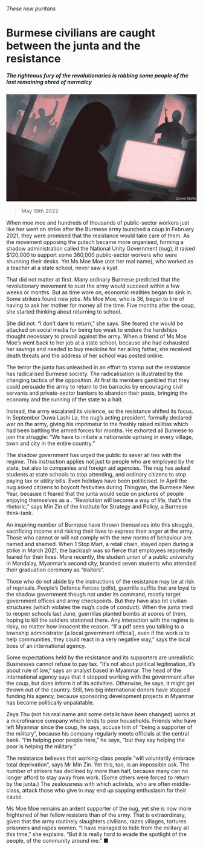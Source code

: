 ###### These new puritans

# Burmese civilians are caught between the junta and the resistance 

##### The righteous fury of the revolutionaries is robbing some people of the last remaining shred of normalcy 

![image](images/20220521_ASD001.jpg) 

> May 19th 2022 

When moe moe and hundreds of thousands of public-sector workers just like her went on strike after the Burmese army launched a coup in February 2021, they were promised that the resistance would take care of them. As the movement opposing the putsch became more organised, forming a shadow administration called the National Unity Government (nug), it raised $120,000 to support some 360,000 public-sector workers who were shunning their desks. Yet Ms Moe Moe (not her real name), who worked as a teacher at a state school, never saw a kyat. 

That did not matter at first. Many ordinary Burmese predicted that the revolutionary movement to oust the army would succeed within a few weeks or months. But as time wore on, economic realities began to sink in. Some strikers found new jobs. Ms Moe Moe, who is 36, began to tire of having to ask her mother for money all the time. Five months after the coup, she started thinking about returning to school. 

She did not. “I don’t dare to return,” she says. She feared she would be attacked on social media for being too weak to endure the hardships thought necessary to prevail against the army. When a friend of Ms Moe Moe’s went back to her job at a state school, because she had exhausted her savings and needed to buy medicine for her ailing father, she received death threats and the address of her school was posted online. 

The terror the junta has unleashed in an effort to stamp out the resistance has radicalised Burmese society. The radicalisation is illustrated by the changing tactics of the opposition. At first its members gambled that they could persuade the army to return to the barracks by encouraging civil servants and private-sector bankers to abandon their posts, bringing the economy and the running of the state to a halt. 

Instead, the army escalated its violence, so the resistance shifted its focus. In September Duwa Lashi La, the nug’s acting president, formally declared war on the army, giving his imprimatur to the freshly raised militias which had been battling the armed forces for months. He exhorted all Burmese to join the struggle: “We have to initiate a nationwide uprising in every village, town and city in the entire country.”

The shadow government has urged the public to sever all ties with the regime. This instruction applies not just to people who are employed by the state, but also to companies and foreign aid agencies. The nug has asked students at state schools to stop attending, and ordinary citizens to stop paying tax or utility bills. Even holidays have been politicised. In April the nug asked citizens to boycott festivities during Thingyan, the Burmese New Year, because it feared that the junta would seize on pictures of people enjoying themselves as a . “Revolution will become a way of life, that’s the rhetoric,” says Min Zin of the Institute for Strategy and Policy, a Burmese think-tank. 

An inspiring number of Burmese have thrown themselves into this struggle, sacrificing income and risking their lives to express their anger at the army. Those who cannot or will not comply with the new norms of behaviour are named and shamed. When 1 Stop Mart, a retail chain, stayed open during a strike in March 2021, the backlash was so fierce that employees reportedly feared for their lives. More recently, the student union of a public university in Mandalay, Myanmar’s second city, branded seven students who attended their graduation ceremony as “traitors”. 

Those who do not abide by the instructions of the resistance may be at risk of reprisals. People’s Defence Forces (pdfs), guerrilla outfits that are loyal to the shadow government though not under its command, mostly target government offices and army checkpoints. But they have also hit civilian structures (which violates the nug’s code of conduct). When the junta tried to reopen schools last June, guerrillas planted bombs at scores of them, hoping to kill the soldiers stationed there. Any interaction with the regime is risky, no matter how innocent the reason. “If a pdf sees you talking to a township administrator [a local government official], even if the work is to help communities, they could react in a very negative way,” says the local boss of an international agency. 

Some expectations held by the resistance and its supporters are unrealistic. Businesses cannot refuse to pay tax. “It’s not about political legitimation, it’s about rule of law,” says an analyst based in Myanmar. The head of the international agency says that it stopped working with the government after the coup, but does inform it of its activities. Otherwise, he says, it might get thrown out of the country. Still, two big international donors have stopped funding his agency, because sponsoring development projects in Myanmar has become politically unpalatable. 

Zeya Thu (not his real name and some details have been changed) works at a microfinance company which lends to poor households. Friends who have left Myanmar since the coup, he says, accuse him of “being a supporter of the military”, because his company regularly meets officials at the central bank. “I’m helping poor people here,” he says, “but they say helping the poor is helping the military.” 

The resistance believes that working-class people “will voluntarily embrace total deprivation”, says Mr Min Zin. Yet this, too, is an impossible ask. The number of strikers has declined by more than half, because many can no longer afford to stay away from work. (Some others were forced to return by the junta.) The zealousness with which activists, who are often middle-class, attack those who give in may end up sapping enthusiasm for their cause. 

Ms Moe Moe remains an ardent supporter of the nug, yet she is now more frightened of her fellow resisters than of the army. That is extraordinary, given that the army routinely slaughters civilians, razes villages, tortures prisoners and rapes women. “I have managed to hide from the military all this time,” she explains. “But it is really hard to evade the spotlight of the people, of the community around me.” ■



